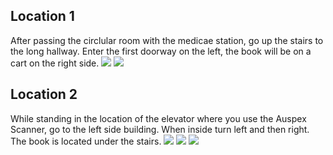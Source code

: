 ## Location 1
After passing the circlular room with the medicae station, go up the stairs to the long hallway. Enter the first doorway on the left, the book will be on a cart on the right side.
![](images/HL-18-66_VigilStation_grim1A.png)
![](images/HL-18-66_VigilStation_grim1B.png)
## Location 2
While standing in the location of the elevator where you use the Auspex Scanner, go to the left side building. When inside turn left and then right. The book is located under the stairs.
![](images/HL-18-66_VigilStation_grim2A.png)
![](images/HL-18-66_VigilStation_grim2B.png)
![](images/HL-18-66_VigilStation_grim2C.png)